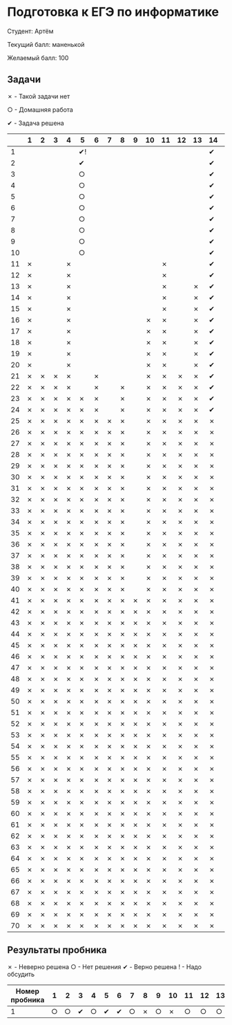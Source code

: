 # Подготовка к ЕГЭ по информатике

Студент: Артём

Текущий балл: маненькой

Желаемый балл: 100

## Задачи

✗ - Такой задачи нет

○ - Домашняя работа

✔︎ - Задача решена



|     | 1   | 2   | 3   | 4   | 5  | 6   | 7   | 8   | 9   | 10  | 11  | 12  | 13  | 14 | 15  | 16  | 17  | 18  | 19  | 20  | 21  | 22  | 23  | 24  | 25  | 26  | 27  |
| --- | --- | --- | --- | --- |----| --- | --- | --- | --- | --- | --- | --- | --- |---| --- | --- | --- | --- | --- | --- | --- | --- | --- | --- | --- | --- | --- |
| 1   |     |     |     |     | ✔︎! |     |     |     |     |     |     |     |     | ✔︎ |     |     |     |     |     |     |     |     |     |     |     |     |     |
| 2   |     |     |     |     | ✔︎ |     |     |     |     |     |     |     |     | ✔︎ |     |     |     |     |     |     |     |     |     |     |     |     |     |
| 3   |     |     |     |     | ○  |     |     |     |     |     |     |     |     | ✔︎ |     |     |     |     |     |     |     |     |     |     |     |     |     |
| 4   |     |     |     |     | ○  |     |     |     |     |     |     |     |     | ✔︎ |     |     |     |     |     |     |     |     |     |     |     |     |     |
| 5   |     |     |     |     | ○  |     |     |     |     |     |     |     |     | ✔︎ |     |     |     |     |     |     |     |     |     |     |     |     |     |
| 6   |     |     |     |     | ○  |     |     |     |     |     |     |     |     | ✔︎ |     |     |     |     |     |     |     |     |     |     |     |     |     |
| 7   |     |     |     |     | ○  |     |     |     |     |     |     |     |     | ✔︎ |     |     |     |     |     |     |     |     |     |     |     |     |     |
| 8   |     |     |     |     | ○  |     |     |     |     |     |     |     |     | ✔︎ |     |     |     |     |     |     |     |     |     |     |     |     |     |
| 9   |     |     |     |     | ○  |     |     |     |     |     |     |     |     | ✔︎ |     |     |     |     |     |     |     |     |     |     |     |     |     |
| 10  |     |     |     |     | ○  |     |     |     |     |     |     |     |     | ✔︎ |     |     |     |     |     |     |     |     |     |     |     |     |     |
| 11  | ✗   |     |     | ✗   |    |     |     |     |     |     | ✗   |     |     | ✔︎ |     |     |     |     |     |     |     |     |     |     |     |     |     |
| 12  | ✗   |     |     | ✗   |    |     |     |     |     |     | ✗   |     |     | ✔︎ |     |     |     |     |     |     |     |     |     |     |     |     |     |
| 13  | ✗   |     |     | ✗   |    |     |     |     |     |     | ✗   |     | ✗   | ✔︎ |     |     |     |     |     |     |     |     |     |     |     |     |     |
| 14  | ✗   |     |     | ✗   |    |     |     |     |     |     | ✗   |     | ✗   | ✔︎ |     |     |     |     |     |     |     |     |     |     |     |     |     |
| 15  | ✗   |     |     | ✗   |    |     |     |     |     |     | ✗   |     | ✗   | ✔︎ |     |     |     |     |     |     |     |     |     |     |     |     |     |
| 16  | ✗   |     |     | ✗   |    |     |     |     |     | ✗   | ✗   |     | ✗   | ✔︎ |     |     |     |     |     |     |     | ✗   |     |     |     |     |     |
| 17  | ✗   |     |     | ✗   |    |     |     |     |     | ✗   | ✗   |     | ✗   | ✔︎ |     |     |     |     | ✗   | ✗   | ✗   | ✗   |     |     |     |     |     |
| 18  | ✗   |     |     | ✗   |    |     |     |     |     | ✗   | ✗   |     | ✗   | ✔︎ |     |     |     |     | ✗   | ✗   | ✗   | ✗   |     |     |     |     |     |
| 19  | ✗   |     |     | ✗   |    |     |     |     |     | ✗   | ✗   |     | ✗   | ✔︎ |     |     |     |     | ✗   | ✗   | ✗   | ✗   |     |     |     |     |     |
| 20  | ✗   |     |     | ✗   |    |     |     |     |     | ✗   | ✗   |     | ✗   | ✔︎ |     |     |     |     | ✗   | ✗   | ✗   | ✗   |     |     |     |     |     |
| 21  | ✗   | ✗   | ✗   | ✗   |    | ✗   |     |     |     | ✗   | ✗   | ✗   | ✗   | ✔︎ | ✗   |     | ✗   |     | ✗   | ✗   | ✗   | ✗   |     |     |     |     |     |
| 22  | ✗   | ✗   | ✗   | ✗   |    | ✗   |     | ✗   |     | ✗   | ✗   | ✗   | ✗   | ✔︎ | ✗   |     | ✗   |     | ✗   | ✗   | ✗   | ✗   |     |     |     |     |     |
| 23  | ✗   | ✗   | ✗   | ✗   | ✗  | ✗   |     | ✗   |     | ✗   | ✗   | ✗   | ✗   | ✔︎ | ✗   |     | ✗   |     | ✗   | ✗   | ✗   | ✗   |     |     |     |     |     |
| 24  | ✗   | ✗   | ✗   | ✗   | ✗  | ✗   |     | ✗   |     | ✗   | ✗   | ✗   | ✗   | ✔︎ | ✗   |     | ✗   |     | ✗   | ✗   | ✗   | ✗   |     |     |     |     |     |
| 25  | ✗   | ✗   | ✗   | ✗   | ✗  | ✗   | ✗   | ✗   |     | ✗   | ✗   | ✗   | ✗   | ✗ | ✗   |     | ✗   |     | ✗   | ✗   | ✗   | ✗   |     |     |     |     |     |
| 26  | ✗   | ✗   | ✗   | ✗   | ✗  | ✗   | ✗   | ✗   |     | ✗   | ✗   | ✗   | ✗   | ✗ | ✗   |     | ✗   |     | ✗   | ✗   | ✗   | ✗   | ✗   |     |     | ✗   |     |
| 27  | ✗   | ✗   | ✗   | ✗   | ✗  | ✗   | ✗   | ✗   |     | ✗   | ✗   | ✗   | ✗   | ✗ | ✗   |     | ✗   |     | ✗   | ✗   | ✗   | ✗   | ✗   |     |     | ✗   |     |
| 28  | ✗   | ✗   | ✗   | ✗   | ✗  | ✗   | ✗   | ✗   |     | ✗   | ✗   | ✗   | ✗   | ✗ | ✗   |     | ✗   |     | ✗   | ✗   | ✗   | ✗   | ✗   |     |     | ✗   |     |
| 29  | ✗   | ✗   | ✗   | ✗   | ✗  | ✗   | ✗   | ✗   |     | ✗   | ✗   | ✗   | ✗   | ✗ | ✗   |     | ✗   | ✗   | ✗   | ✗   | ✗   | ✗   | ✗   |     |     | ✗   |     |
| 30  | ✗   | ✗   | ✗   | ✗   | ✗  | ✗   | ✗   | ✗   |     | ✗   | ✗   | ✗   | ✗   | ✗ | ✗   |     | ✗   | ✗   | ✗   | ✗   | ✗   | ✗   | ✗   |     |     | ✗   |     |
| 31  | ✗   | ✗   | ✗   | ✗   | ✗  | ✗   | ✗   | ✗   |     | ✗   | ✗   | ✗   | ✗   | ✗ | ✗   | ✗   | ✗   | ✗   | ✗   | ✗   | ✗   | ✗   | ✗   |     | ✗   | ✗   |     |
| 32  | ✗   | ✗   | ✗   | ✗   | ✗  | ✗   | ✗   | ✗   |     | ✗   | ✗   | ✗   | ✗   | ✗ | ✗   | ✗   | ✗   | ✗   | ✗   | ✗   | ✗   | ✗   | ✗   |     | ✗   | ✗   |     |
| 33  | ✗   | ✗   | ✗   | ✗   | ✗  | ✗   | ✗   | ✗   |     | ✗   | ✗   | ✗   | ✗   | ✗ | ✗   | ✗   | ✗   | ✗   | ✗   | ✗   | ✗   | ✗   | ✗   |     | ✗   | ✗   |     |
| 34  | ✗   | ✗   | ✗   | ✗   | ✗  | ✗   | ✗   | ✗   |     | ✗   | ✗   | ✗   | ✗   | ✗ | ✗   | ✗   | ✗   | ✗   | ✗   | ✗   | ✗   | ✗   | ✗   |     | ✗   | ✗   |     |
| 35  | ✗   | ✗   | ✗   | ✗   | ✗  | ✗   | ✗   | ✗   |     | ✗   | ✗   | ✗   | ✗   | ✗ | ✗   | ✗   | ✗   | ✗   | ✗   | ✗   | ✗   | ✗   | ✗   |     | ✗   | ✗   |     |
| 36  | ✗   | ✗   | ✗   | ✗   | ✗  | ✗   | ✗   | ✗   |     | ✗   | ✗   | ✗   | ✗   | ✗ | ✗   | ✗   | ✗   | ✗   | ✗   | ✗   | ✗   | ✗   | ✗   |     | ✗   | ✗   |     |
| 37  | ✗   | ✗   | ✗   | ✗   | ✗  | ✗   | ✗   | ✗   |     | ✗   | ✗   | ✗   | ✗   | ✗ | ✗   | ✗   | ✗   | ✗   | ✗   | ✗   | ✗   | ✗   | ✗   |     | ✗   | ✗   |     |
| 38  | ✗   | ✗   | ✗   | ✗   | ✗  | ✗   | ✗   | ✗   |     | ✗   | ✗   | ✗   | ✗   | ✗ | ✗   | ✗   | ✗   | ✗   | ✗   | ✗   | ✗   | ✗   | ✗   |     | ✗   | ✗   |     |
| 39  | ✗   | ✗   | ✗   | ✗   | ✗  | ✗   | ✗   | ✗   |     | ✗   | ✗   | ✗   | ✗   | ✗ | ✗   | ✗   | ✗   | ✗   | ✗   | ✗   | ✗   | ✗   | ✗   |     | ✗   | ✗   |     |
| 40  | ✗   | ✗   | ✗   | ✗   | ✗  | ✗   | ✗   | ✗   |     | ✗   | ✗   | ✗   | ✗   | ✗ | ✗   | ✗   | ✗   | ✗   | ✗   | ✗   | ✗   | ✗   | ✗   |     | ✗   | ✗   |     |
| 41  | ✗   | ✗   | ✗   | ✗   | ✗  | ✗   | ✗   | ✗   | ✗   | ✗   | ✗   | ✗   | ✗   | ✗ | ✗   | ✗   | ✗   | ✗   | ✗   | ✗   | ✗   | ✗   | ✗   |     | ✗   | ✗   |     |
| 42  | ✗   | ✗   | ✗   | ✗   | ✗  | ✗   | ✗   | ✗   | ✗   | ✗   | ✗   | ✗   | ✗   | ✗ | ✗   | ✗   | ✗   | ✗   | ✗   | ✗   | ✗   | ✗   | ✗   |     | ✗   | ✗   |     |
| 43  | ✗   | ✗   | ✗   | ✗   | ✗  | ✗   | ✗   | ✗   | ✗   | ✗   | ✗   | ✗   | ✗   | ✗ | ✗   | ✗   | ✗   | ✗   | ✗   | ✗   | ✗   | ✗   | ✗   |     | ✗   | ✗   |     |
| 44  | ✗   | ✗   | ✗   | ✗   | ✗  | ✗   | ✗   | ✗   | ✗   | ✗   | ✗   | ✗   | ✗   | ✗ | ✗   | ✗   | ✗   | ✗   | ✗   | ✗   | ✗   | ✗   | ✗   |     | ✗   | ✗   |     |
| 45  | ✗   | ✗   | ✗   | ✗   | ✗  | ✗   | ✗   | ✗   | ✗   | ✗   | ✗   | ✗   | ✗   | ✗ | ✗   | ✗   | ✗   | ✗   | ✗   | ✗   | ✗   | ✗   | ✗   |     | ✗   | ✗   |     |
| 46  | ✗   | ✗   | ✗   | ✗   | ✗  | ✗   | ✗   | ✗   | ✗   | ✗   | ✗   | ✗   | ✗   | ✗ | ✗   | ✗   | ✗   | ✗   | ✗   | ✗   | ✗   | ✗   | ✗   |     | ✗   | ✗   |     |
| 47  | ✗   | ✗   | ✗   | ✗   | ✗  | ✗   | ✗   | ✗   | ✗   | ✗   | ✗   | ✗   | ✗   | ✗ | ✗   | ✗   | ✗   | ✗   | ✗   | ✗   | ✗   | ✗   | ✗   |     | ✗   | ✗   |     |
| 48  | ✗   | ✗   | ✗   | ✗   | ✗  | ✗   | ✗   | ✗   | ✗   | ✗   | ✗   | ✗   | ✗   | ✗ | ✗   | ✗   | ✗   | ✗   | ✗   | ✗   | ✗   | ✗   | ✗   | ✗   | ✗   | ✗   |     |
| 49  | ✗   | ✗   | ✗   | ✗   | ✗  | ✗   | ✗   | ✗   | ✗   | ✗   | ✗   | ✗   | ✗   | ✗ | ✗   | ✗   | ✗   | ✗   | ✗   | ✗   | ✗   | ✗   | ✗   | ✗   | ✗   | ✗   |     |
| 50  | ✗   | ✗   | ✗   | ✗   | ✗  | ✗   | ✗   | ✗   | ✗   | ✗   | ✗   | ✗   | ✗   | ✗ | ✗   | ✗   | ✗   | ✗   | ✗   | ✗   | ✗   | ✗   | ✗   | ✗   | ✗   | ✗   |     |
| 51  | ✗   | ✗   | ✗   | ✗   | ✗  | ✗   | ✗   | ✗   | ✗   | ✗   | ✗   | ✗   | ✗   | ✗ | ✗   | ✗   | ✗   | ✗   | ✗   | ✗   | ✗   | ✗   | ✗   | ✗   | ✗   | ✗   |     |
| 52  | ✗   | ✗   | ✗   | ✗   | ✗  | ✗   | ✗   | ✗   | ✗   | ✗   | ✗   | ✗   | ✗   | ✗ | ✗   | ✗   | ✗   | ✗   | ✗   | ✗   | ✗   | ✗   | ✗   | ✗   | ✗   | ✗   |     |
| 53  | ✗   | ✗   | ✗   | ✗   | ✗  | ✗   | ✗   | ✗   | ✗   | ✗   | ✗   | ✗   | ✗   | ✗ | ✗   | ✗   | ✗   | ✗   | ✗   | ✗   | ✗   | ✗   | ✗   | ✗   | ✗   | ✗   |     |
| 54  | ✗   | ✗   | ✗   | ✗   | ✗  | ✗   | ✗   | ✗   | ✗   | ✗   | ✗   | ✗   | ✗   | ✗ | ✗   | ✗   | ✗   | ✗   | ✗   | ✗   | ✗   | ✗   | ✗   | ✗   | ✗   | ✗   |     |
| 55  | ✗   | ✗   | ✗   | ✗   | ✗  | ✗   | ✗   | ✗   | ✗   | ✗   | ✗   | ✗   | ✗   | ✗ | ✗   | ✗   | ✗   | ✗   | ✗   | ✗   | ✗   | ✗   | ✗   | ✗   | ✗   | ✗   |     |
| 56  | ✗   | ✗   | ✗   | ✗   | ✗  | ✗   | ✗   | ✗   | ✗   | ✗   | ✗   | ✗   | ✗   | ✗ | ✗   | ✗   | ✗   | ✗   | ✗   | ✗   | ✗   | ✗   | ✗   | ✗   | ✗   | ✗   |     |
| 57  | ✗   | ✗   | ✗   | ✗   | ✗  | ✗   | ✗   | ✗   | ✗   | ✗   | ✗   | ✗   | ✗   | ✗ | ✗   | ✗   | ✗   | ✗   | ✗   | ✗   | ✗   | ✗   | ✗   | ✗   | ✗   | ✗   |     |
| 58  | ✗   | ✗   | ✗   | ✗   | ✗  | ✗   | ✗   | ✗   | ✗   | ✗   | ✗   | ✗   | ✗   | ✗ | ✗   | ✗   | ✗   | ✗   | ✗   | ✗   | ✗   | ✗   | ✗   | ✗   | ✗   | ✗   |     |
| 59  | ✗   | ✗   | ✗   | ✗   | ✗  | ✗   | ✗   | ✗   | ✗   | ✗   | ✗   | ✗   | ✗   | ✗ | ✗   | ✗   | ✗   | ✗   | ✗   | ✗   | ✗   | ✗   | ✗   | ✗   | ✗   | ✗   |     |
| 60  | ✗   | ✗   | ✗   | ✗   | ✗  | ✗   | ✗   | ✗   | ✗   | ✗   | ✗   | ✗   | ✗   | ✗ | ✗   | ✗   | ✗   | ✗   | ✗   | ✗   | ✗   | ✗   | ✗   | ✗   | ✗   | ✗   |     |
| 61  | ✗   | ✗   | ✗   | ✗   | ✗  | ✗   | ✗   | ✗   | ✗   | ✗   | ✗   | ✗   | ✗   | ✗ | ✗   | ✗   | ✗   | ✗   | ✗   | ✗   | ✗   | ✗   | ✗   | ✗   | ✗   | ✗   |     |
| 62  | ✗   | ✗   | ✗   | ✗   | ✗  | ✗   | ✗   | ✗   | ✗   | ✗   | ✗   | ✗   | ✗   | ✗ | ✗   | ✗   | ✗   | ✗   | ✗   | ✗   | ✗   | ✗   | ✗   | ✗   | ✗   | ✗   |     |
| 63  | ✗   | ✗   | ✗   | ✗   | ✗  | ✗   | ✗   | ✗   | ✗   | ✗   | ✗   | ✗   | ✗   | ✗ | ✗   | ✗   | ✗   | ✗   | ✗   | ✗   | ✗   | ✗   | ✗   | ✗   | ✗   | ✗   |     |
| 64  | ✗   | ✗   | ✗   | ✗   | ✗  | ✗   | ✗   | ✗   | ✗   | ✗   | ✗   | ✗   | ✗   | ✗ | ✗   | ✗   | ✗   | ✗   | ✗   | ✗   | ✗   | ✗   | ✗   | ✗   | ✗   | ✗   |     |
| 65  | ✗   | ✗   | ✗   | ✗   | ✗  | ✗   | ✗   | ✗   | ✗   | ✗   | ✗   | ✗   | ✗   | ✗ | ✗   | ✗   | ✗   | ✗   | ✗   | ✗   | ✗   | ✗   | ✗   | ✗   | ✗   | ✗   |     |
| 66  | ✗   | ✗   | ✗   | ✗   | ✗  | ✗   | ✗   | ✗   | ✗   | ✗   | ✗   | ✗   | ✗   | ✗ | ✗   | ✗   | ✗   | ✗   | ✗   | ✗   | ✗   | ✗   | ✗   | ✗   | ✗   | ✗   |     |
| 67  | ✗   | ✗   | ✗   | ✗   | ✗  | ✗   | ✗   | ✗   | ✗   | ✗   | ✗   | ✗   | ✗   | ✗ | ✗   | ✗   | ✗   | ✗   | ✗   | ✗   | ✗   | ✗   | ✗   | ✗   | ✗   | ✗   |     |
| 68  | ✗   | ✗   | ✗   | ✗   | ✗  | ✗   | ✗   | ✗   | ✗   | ✗   | ✗   | ✗   | ✗   | ✗ | ✗   | ✗   | ✗   | ✗   | ✗   | ✗   | ✗   | ✗   | ✗   | ✗   | ✗   | ✗   |     |
| 69  | ✗   | ✗   | ✗   | ✗   | ✗  | ✗   | ✗   | ✗   | ✗   | ✗   | ✗   | ✗   | ✗   | ✗ | ✗   | ✗   | ✗   | ✗   | ✗   | ✗   | ✗   | ✗   | ✗   | ✗   | ✗   | ✗   |     |
| 70  | ✗   | ✗   | ✗   | ✗   | ✗  | ✗   | ✗   | ✗   | ✗   | ✗   | ✗   | ✗   | ✗   | ✗ | ✗   | ✗   | ✗   | ✗   | ✗   | ✗   | ✗   | ✗   | ✗   | ✗   | ✗   | ✗   |     |

## Результаты пробника

✗ - Неверно решена
○ - Нет решения
✔︎ - Верно решена
! - Надо обсудить

| Номер пробника | 1   | 2   | 3   | 4   | 5   | 6   | 7   | 8   | 9   | 10 | 11  | 12  | 13  | 14  | 15  | 16  | 17  | 18  | 19  | 20  | 21  | 22  | 23  | 24  | 25  | 26  | 27  |
| -------------- | --- | --- | --- | --- | --- | --- | --- | --- | --- | -- | --- | --- | --- | --- | --- | --- | --- | --- | --- | --- | --- | --- | --- | --- | --- | --- | --- |
| 1              | ○   | ○   | ✔︎  | ○   | ✔︎  | ✔︎  | ○   | ✗   | ○   | ✗  | ○   | ○   | ○   | ○   | ○   | ○   | ○   | ○   | ○   | ○   | ○   | ○   | ○   | ○   | ○   | ○   | ○   |


